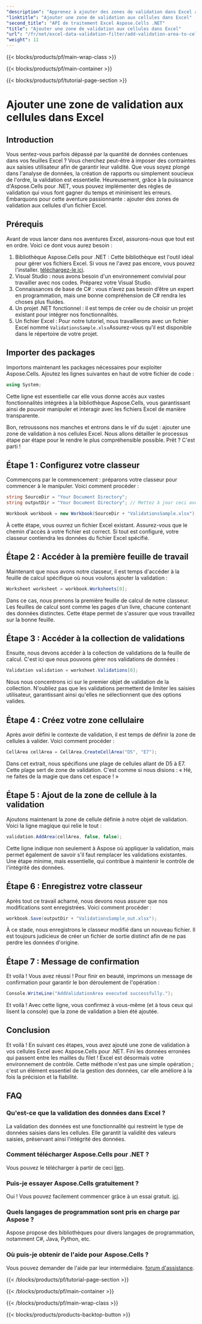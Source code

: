 ```yaml
---
"description": "Apprenez à ajouter des zones de validation dans Excel avec Aspose.Cells pour .NET grâce à notre guide étape par étape. Améliorez l'intégrité de vos données."
"linktitle": "Ajouter une zone de validation aux cellules dans Excel"
"second_title": "API de traitement Excel Aspose.Cells .NET"
"title": "Ajouter une zone de validation aux cellules dans Excel"
"url": "/fr/net/excel-data-validation-filter/add-validation-area-to-cells-in-excel/"
"weight": 11
---
```


{{< blocks/products/pf/main-wrap-class >}}

{{< blocks/products/pf/main-container >}}

{{< blocks/products/pf/tutorial-page-section >}}

# Ajouter une zone de validation aux cellules dans Excel

## Introduction

Vous sentez-vous parfois dépassé par la quantité de données contenues dans vos feuilles Excel ? Vous cherchez peut-être à imposer des contraintes aux saisies utilisateur afin de garantir leur validité. Que vous soyez plongé dans l'analyse de données, la création de rapports ou simplement soucieux de l'ordre, la validation est essentielle. Heureusement, grâce à la puissance d'Aspose.Cells pour .NET, vous pouvez implémenter des règles de validation qui vous font gagner du temps et minimisent les erreurs. Embarquons pour cette aventure passionnante : ajouter des zones de validation aux cellules d'un fichier Excel.

## Prérequis

Avant de vous lancer dans nos aventures Excel, assurons-nous que tout est en ordre. Voici ce dont vous aurez besoin :

1. Bibliothèque Aspose.Cells pour .NET : Cette bibliothèque est l'outil idéal pour gérer vos fichiers Excel. Si vous ne l'avez pas encore, vous pouvez l'installer. [téléchargez-le ici](https://releases.aspose.com/cells/net/).
2. Visual Studio : nous avons besoin d'un environnement convivial pour travailler avec nos codes. Préparez votre Visual Studio.
3. Connaissances de base de C# : vous n’avez pas besoin d’être un expert en programmation, mais une bonne compréhension de C# rendra les choses plus fluides.
4. Un projet .NET fonctionnel : il est temps de créer ou de choisir un projet existant pour intégrer nos fonctionnalités.
5. Un fichier Excel : Pour notre tutoriel, nous travaillerons avec un fichier Excel nommé `ValidationsSample.xlsx`Assurez-vous qu'il est disponible dans le répertoire de votre projet.

## Importer des packages

Importons maintenant les packages nécessaires pour exploiter Aspose.Cells. Ajoutez les lignes suivantes en haut de votre fichier de code :

```csharp
using System;
```

Cette ligne est essentielle car elle vous donne accès aux vastes fonctionnalités intégrées à la bibliothèque Aspose.Cells, vous garantissant ainsi de pouvoir manipuler et interagir avec les fichiers Excel de manière transparente.

Bon, retroussons nos manches et entrons dans le vif du sujet : ajouter une zone de validation à nos cellules Excel. Nous allons détailler le processus étape par étape pour le rendre le plus compréhensible possible. Prêt ? C'est parti !

## Étape 1 : Configurez votre classeur

Commençons par le commencement : préparons votre classeur pour commencer à le manipuler. Voici comment procéder :

```csharp
string SourceDir = "Your Document Directory";
string outputDir = "Your Document Directory"; // Mettez à jour ceci avec vos chemins réels.

Workbook workbook = new Workbook(SourceDir + "ValidationsSample.xlsx");
```

À cette étape, vous ouvrez un fichier Excel existant. Assurez-vous que le chemin d'accès à votre fichier est correct. Si tout est configuré, votre classeur contiendra les données du fichier Excel spécifié.

## Étape 2 : Accéder à la première feuille de travail

Maintenant que nous avons notre classeur, il est temps d'accéder à la feuille de calcul spécifique où nous voulons ajouter la validation :

```csharp
Worksheet worksheet = workbook.Worksheets[0];
```

Dans ce cas, nous prenons la première feuille de calcul de notre classeur. Les feuilles de calcul sont comme les pages d'un livre, chacune contenant des données distinctes. Cette étape permet de s'assurer que vous travaillez sur la bonne feuille.

## Étape 3 : Accéder à la collection de validations

Ensuite, nous devons accéder à la collection de validations de la feuille de calcul. C'est ici que nous pouvons gérer nos validations de données :

```csharp
Validation validation = worksheet.Validations[0];
```

Nous nous concentrons ici sur le premier objet de validation de la collection. N'oubliez pas que les validations permettent de limiter les saisies utilisateur, garantissant ainsi qu'elles ne sélectionnent que des options valides.

## Étape 4 : Créez votre zone cellulaire

Après avoir défini le contexte de validation, il est temps de définir la zone de cellules à valider. Voici comment procéder :

```csharp
CellArea cellArea = CellArea.CreateCellArea("D5", "E7");
```

Dans cet extrait, nous spécifions une plage de cellules allant de D5 à E7. Cette plage sert de zone de validation. C'est comme si nous disions : « Hé, ne faites de la magie que dans cet espace ! »

## Étape 5 : Ajout de la zone de cellule à la validation

Ajoutons maintenant la zone de cellule définie à notre objet de validation. Voici la ligne magique qui relie le tout :

```csharp
validation.AddArea(cellArea, false, false);
```

Cette ligne indique non seulement à Aspose où appliquer la validation, mais permet également de savoir s'il faut remplacer les validations existantes. Une étape minime, mais essentielle, qui contribue à maintenir le contrôle de l'intégrité des données.

## Étape 6 : Enregistrez votre classeur

Après tout ce travail acharné, nous devons nous assurer que nos modifications sont enregistrées. Voici comment procéder :

```csharp
workbook.Save(outputDir + "ValidationsSample_out.xlsx");
```

À ce stade, nous enregistrons le classeur modifié dans un nouveau fichier. Il est toujours judicieux de créer un fichier de sortie distinct afin de ne pas perdre les données d'origine.

## Étape 7 : Message de confirmation

Et voilà ! Vous avez réussi ! Pour finir en beauté, imprimons un message de confirmation pour garantir le bon déroulement de l'opération :

```csharp
Console.WriteLine("AddValidationArea executed successfully.");
```

Et voilà ! Avec cette ligne, vous confirmez à vous-même (et à tous ceux qui lisent la console) que la zone de validation a bien été ajoutée.

## Conclusion

Et voilà ! En suivant ces étapes, vous avez ajouté une zone de validation à vos cellules Excel avec Aspose.Cells pour .NET. Fini les données erronées qui passent entre les mailles du filet ! Excel est désormais votre environnement de contrôle. Cette méthode n'est pas une simple opération ; c'est un élément essentiel de la gestion des données, car elle améliore à la fois la précision et la fiabilité.

## FAQ

### Qu'est-ce que la validation des données dans Excel ?
La validation des données est une fonctionnalité qui restreint le type de données saisies dans les cellules. Elle garantit la validité des valeurs saisies, préservant ainsi l'intégrité des données.

### Comment télécharger Aspose.Cells pour .NET ?
Vous pouvez le télécharger à partir de ceci [lien](https://releases.aspose.com/cells/net/).

### Puis-je essayer Aspose.Cells gratuitement ?
Oui ! Vous pouvez facilement commencer grâce à un essai gratuit. [ici](https://releases.aspose.com/).

### Quels langages de programmation sont pris en charge par Aspose ?
Aspose propose des bibliothèques pour divers langages de programmation, notamment C#, Java, Python, etc.

### Où puis-je obtenir de l'aide pour Aspose.Cells ?
Vous pouvez demander de l'aide par leur intermédiaire. [forum d'assistance](https://forum.aspose.com/c/cells/9).

{{< /blocks/products/pf/tutorial-page-section >}}

{{< /blocks/products/pf/main-container >}}

{{< /blocks/products/pf/main-wrap-class >}}

{{< blocks/products/products-backtop-button >}}